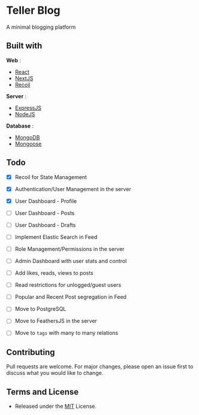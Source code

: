 # Teller Blog

A minimal blogging platform


## Built with

**Web** :

- [React](https://www.reactjs.org)
- [NextJS](https://nextjs.org/)
- [Recoil](https://recoiljs.org/)

**Server** :

- [ExpressJS](https://expressjs.com)
- [NodeJS](https://nodejs.org)

**Database** :

- [MongoDB](https://www.mongodb.com)
- [Mongoose](https://mongoosejs.com/)

## Todo

- [X]  Recoil for State Management
- [X]  Authentication/User Management in the server
- [X]  User Dashboard - Profile
- [ ]  User Dashboard - Posts
- [ ]  User Dashboard - Drafts
- [ ]  Implement Elastic Search in Feed
- [ ]  Role Management/Permissions in the server
- [ ]  Admin Dashboard with user stats and control
- [ ]  Add likes, reads, views to posts
- [ ]  Read restrictions for unlogged/guest users
- [ ]  Popular and Recent Post segregation in Feed
- [ ]  Move to PostgreSQL
- [ ]  Move to FeathersJS in the server 
- [ ]  Move to `tags` with many to many relations 



## Contributing

Pull requests are welcome. For major changes, please open an issue first to discuss what you would like to change.

## Terms and License

- Released under the [MIT](https://choosealicense.com/licenses/mit/) License.


